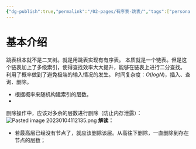 ```yaml
---
{"dg-publish":true,"permalink":"/02-pages/有序表-跳表/","tags":["personal/blog","algorithm/data-structures/有序表","algorithm/data-structures/二叉树"]}
---
```



# 基本介绍
跳表根本就不是二叉树。就是用跳表实现有有序表。
本质就是一个链表。但是这个链表加上了多级索引，使得查找效率大大提升，能够在链表上进行二分查找。
利用了概率做到了避免极端的输入情况的发生。
时间复杂度：$O(logN)$，插入、查询、删除。
+ 根据概率来随机构建索引的层数。 
+ 
删除操作中，应该对多余的层数进行删除（防止内存泄露）：
![Pasted image 20230104112135.png](/img/user/99-Resource/media/Pasted%20image%2020230104112135.png)
**解读：**
 + 若最高层已经没有节点了，就应该删除该层。从高往下删除，一直删除到存在节点的层数；